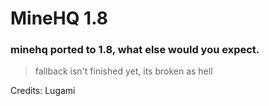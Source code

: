 # MineHQ 1.8

### minehq ported to 1.8, what else would you expect.

> fallback isn't finished yet, its broken as hell


Credits: Lugami
